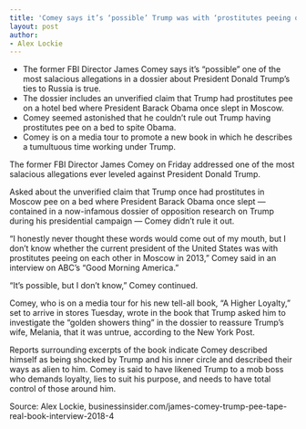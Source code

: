 ```yaml
---
title: 'Comey says it’s ‘possible’ Trump was with ‘prostitutes peeing on each other’ in Moscow in 2013'
layout: post
author:
- Alex Lockie
---
```


- The former FBI Director James Comey says it’s “possible” one of the most salacious allegations in a dossier about President Donald Trump’s ties to Russia is true.
- The dossier includes an unverified claim that Trump had prostitutes pee on a hotel bed where President Barack Obama once slept in Moscow.
- Comey seemed astonished that he couldn’t rule out Trump having prostitutes pee on a bed to spite Obama.
- Comey is on a media tour to promote a new book in which he describes a tumultuous time working under Trump.

The former FBI Director James Comey on Friday addressed one of the most salacious allegations ever leveled against President Donald Trump.

Asked about the unverified claim that Trump once had prostitutes in Moscow pee on a bed where President Barack Obama once slept — contained in a now-infamous dossier of opposition research on Trump during his presidential campaign — Comey didn’t rule it out.

“I honestly never thought these words would come out of my mouth, but I don’t know whether the current president of the United States was with prostitutes peeing on each other in Moscow in 2013,” Comey said in an interview on ABC’s “Good Morning America.”

“It’s possible, but I don’t know,” Comey continued.

Comey, who is on a media tour for his new tell-all book, “A Higher Loyalty,” set to arrive in stores Tuesday, wrote in the book that Trump asked him to investigate the “golden showers thing” in the dossier to reassure Trump’s wife, Melania, that it was untrue, according to the New York Post.

Reports surrounding excerpts of the book indicate Comey described himself as being shocked by Trump and his inner circle and described their ways as alien to him. Comey is said to have likened Trump to a mob boss who demands loyalty, lies to suit his purpose, and needs to have total control of those around him.

Source: Alex Lockie, businessinsider.com/james-comey-trump-pee-tape-real-book-interview-2018-4
